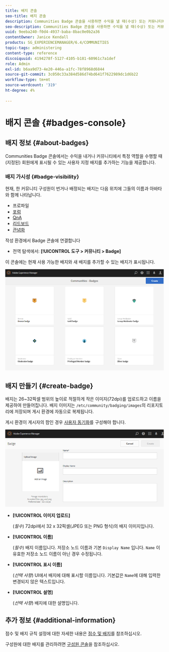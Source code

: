 ```yaml
---
title: 배지 콘솔
seo-title: 배지 콘솔
description: Communities Badge 콘솔을 사용하면 수익을 낼 때(수상) 또는 커뮤니티에서 특정 역할을 수행할 때(지정된) 회원에게 표시될 수 있는 사용자 지정 배지를 추가할 수 있습니다
seo-description: Communities Badge 콘솔을 사용하면 수익을 낼 때(수상) 또는 커뮤니티에서 특정 역할을 수행할 때(지정된) 회원에게 표시될 수 있는 사용자 지정 배지를 추가할 수 있습니다
uuid: 9eeba240-f0d4-4937-baba-8bac0e0b2a36
contentOwner: Janice Kendall
products: SG_EXPERIENCEMANAGER/6.4/COMMUNITIES
topic-tags: administering
content-type: reference
discoiquuid: 4194278f-5127-4105-b181-60961c7a1def
role: Admin
exl-id: b6aa9d73-4e20-446a-a1fc-78f8968d6844
source-git-commit: 3c050c33a384d586d74bd641f7622989dc1d6b22
workflow-type: tm+mt
source-wordcount: '319'
ht-degree: 4%

---
```


# 배지 콘솔 {#badges-console}

## 배지 정보 {#about-badges}

Communities Badge 콘솔에서는 수익을 내거나 커뮤니티에서 특정 역할을 수행할 때(지정된) 회원에게 표시될 수 있는 사용자 지정 배지를 추가하는 기능을 제공합니다.

### 배지 가시성 {#badge-visibility}

현재, 한 커뮤니티 구성원이 번거나 배정되는 배지는 다음 위치에 그들의 이름과 아바타와 함께 나타납니다.

* 프로파일
* [포럼](forum.md)
* [QnA](working-with-qna.md)
* [리드보드](enabling-leaderboard.md)
* [관념화](ideation-feature.md)

작성 환경에서 Badge 콘솔에 연결합니다

* 전역 탐색에서: **[!UICONTROL 도구 > 커뮤니티 > Badge]**

이 콘솔에는 현재 사용 가능한 배지와 새 배지를 추가할 수 있는 배지가 표시됩니다.

![chlimage_1-242](assets/chlimage_1-242.png)

## 배지 만들기 {#create-badge}

배지는 26~32픽셀 범위의 높이로 적절하게 작은 이미지(72dpi)를 업로드하고 이름을 제공하여 만들어집니다. 배지 이미지는 `/etc/community/badging/images`의 리포지토리에 저장되며 게시 환경에 자동으로 복제됩니다.

게시 환경이 게시자의 팜인 경우 [사용자 동기화](sync.md)를 구성해야 합니다.

![chlimage_1-243](assets/chlimage_1-243.png)

* **[!UICONTROL 이미지 업로드]**

   (*필수*) 72dpi에서 32 x 32픽셀(JPEG 또는 PNG 형식)의 배지 이미지입니다.

* **[!UICONTROL 이름]**

   (*필수*) 배지 이름입니다. 저장소 노드 이름과 기본 `Display Name` 입니다. `Name` 이 유효한 저장소 노드 이름이 아닌 경우 수정됩니다.

* **[!UICONTROL 표시 이름]**

   (*선택 사항*) UI에서 배지에 대해 표시할 이름입니다. 기본값은 `Name`에 대해 입력한 변경되지 않은 텍스트입니다.

* **[!UICONTROL 설명]**

   (*선택 사항*) 배지에 대한 설명입니다.

## 추가 정보 {#additional-information}

점수 및 배지 규칙 설정에 대한 자세한 내용은 [점수 및 배지](implementing-scoring.md)를 참조하십시오.

구성원에 대한 배지를 관리하려면 [구성원 콘솔](members.md)을 참조하십시오.
